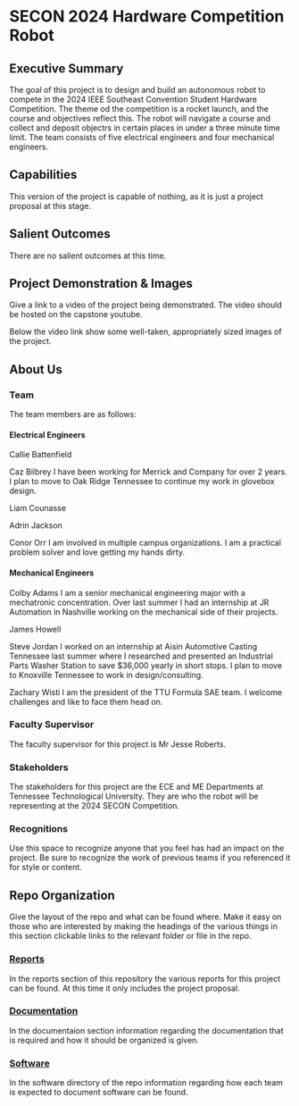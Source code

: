 # SECON 2024 Hardware Competition Robot

## Executive Summary

The goal of this project is to design and build an autonomous robot to compete in the 2024 IEEE Southeast Convention Student Hardware Competition. The theme od the competition is a rocket launch, and the course and objectives reflect this. The robot will navigate a course and collect and deposit objectrs in certain places in under a three minute time limit. The team consists of five electrical engineers and four mechanical engineers.


## Capabilities

This version of the project is capable of nothing, as it is just a project proposal at this stage.


## Salient Outcomes

There are no salient outcomes at this time.


## Project Demonstration & Images

Give a link to a video of the project being demonstrated. The video should be hosted on the capstone youtube.

Below the video link show some well-taken, appropriately sized images of the project.


## About Us

### Team

The team members are as follows:

#### Electrical Engineers

Callie Battenfield

Caz Bilbrey
I have been working for Merrick and Company for over 2 years. I plan to move to Oak Ridge Tennessee  to continue my work in glovebox design.

Liam Counasse

Adrin Jackson

Conor Orr
I am involved in multiple campus organizations. I am a practical problem solver and love getting my hands dirty.

#### Mechanical Engineers

Colby Adams
I am a senior mechanical engineering major with a mechatronic concentration. Over last summer I had an internship at JR Automation in Nashville working on the mechanical side of their projects.

James Howell

Steve Jordan
I worked on an internship at Aisin Automotive Casting Tennessee last summer where I researched and presented an Industrial Parts Washer Station to save $36,000 yearly in short stops. I plan to move to Knoxville Tennessee to work in design/consulting.

Zachary Wisti
I am the president of the TTU Formula SAE team. I welcome challenges and like to face them head on.

### Faculty Supervisor

The faculty supervisor for this project is Mr Jesse Roberts. 

### Stakeholders

The stakeholders for this project are the ECE and ME Departments at Tennessee Technological University. They are who the robot will be representing at the 2024 SECON Competition.

### Recognitions

Use this space to recognize anyone that you feel has had an impact on the project. Be sure to recognize the work of previous teams if you referenced it for style or content. 

## Repo Organization

Give the layout of the repo and what can be found where. Make it easy on those who are interested by making the headings of the various things in this section clickable links to the relevant folder or file in the repo.


### [Reports](https://github.com/cebttu/CapstoneTeam1/blob/main/Reports)

In the reports section of this repository the various reports for this project can be found. At this time it only includes the project proposal.

### [Documentation](https://github.com/cebttu/CapstoneTeam1/tree/main/Documentation)

In the documentaion section information regarding the documentation that is required and how it should be organized is given.

### [Software](https://github.com/cebttu/CapstoneTeam1/tree/main/Software)

In the software directory of the repo information regarding how each team is expected to document software can be found.
